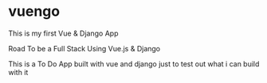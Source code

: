 # vuengo
This is my first Vue & Django App


Road To be a Full Stack
Using Vue.js & Django


This is a To Do App built with vue and django just to test out what i can build with it
